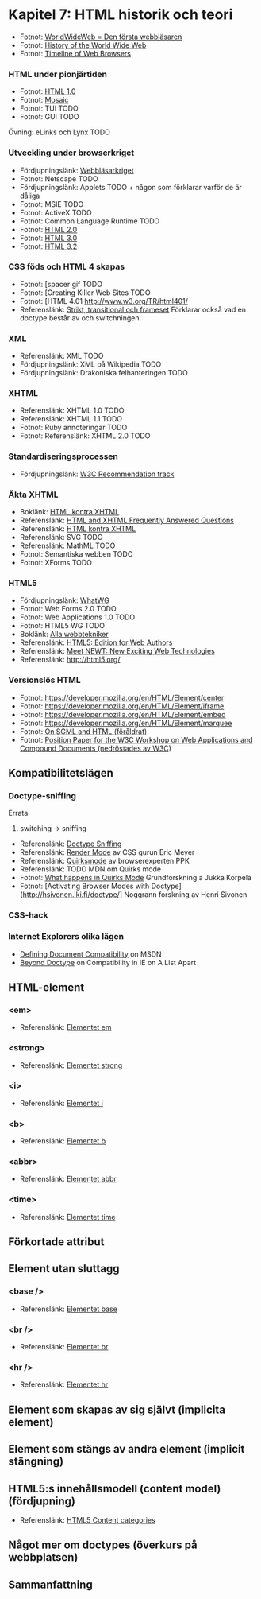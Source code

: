 # Kapitel 7: HTML historik och teori

 * Fotnot: [WorldWideWeb = Den första webbläsaren](http://en.wikipedia.org/wiki/WorldWideWeb)
 * Fotnot: [History of the World Wide Web](http://en.wikipedia.org/wiki/History_of_the_World_Wide\_Web)
 * Fotnot: [Timeline of Web Browsers](http://en.wikipedia.org/wiki/Timeline_of_web_browsers)

###  HTML under pionjärtiden

 * Fotnot: [HTML 1.0](http://www.w3.org/History/19921103-hypertext/hypertext/WWW/MarkUp/MarkUp.html)
 * Fotnot: [Mosaic](http://en.wikipedia.org/wiki/Mosaic_%28web_browser%29)
 * Fotnot: TUI TODO
 * Fotnot: GUI TODO

Övning: eLinks  och Lynx TODO

###  Utveckling under browserkriget

 * Fördjupningslänk: [Webbläsarkriget](http://en.wikipedia.org/wiki/Browser_wars)
 * Fotnot: Netscape TODO
 * Fördjupningslänk: Applets TODO + någon som förklarar varför de är dåliga
 * Fotnot: MSIE TODO
 * Fotnot: ActiveX TODO
 * Fotnot: Common Language Runtime TODO
 * Fotnot: [HTML 2.0](http://www.w3.org/MarkUp/html-spec/html-spec_toc.html)
 * Fotnot: [HTML 3.0](http://www.w3.org/MarkUp/html3/)
 * Fotnot: [HTML 3.2](http://www.w3.org/TR/REC-html32)

### CSS föds och HTML 4 skapas

 * Fotnot: [spacer gif TODO
 * Fotnot: [Creating Killer Web Sites TODO
 * Fotnot: [HTML 4.01 http://www.w3.org/TR/html401/
 * Referenslänk: [Strikt, transitional och frameset](http://reference.sitepoint.com/html/doctypes) Förklarar också vad en doctype består av och switchningen.

###  XML

 * Referenslänk: XML TODO
 * Fördjupningslänk: XML på Wikipedia TODO
 * Fördjupningslänk: Drakoniska felhanteringen TODO

###  XHTML

 * Referenslänk: XHTML 1.0 TODO
 * Referenslänk: XHTML 1.1 TODO
 * Fotnot: Ruby annoteringar TODO
 * Fotnot: Referenslänk: XHTML 2.0 TODO

###  Standardiseringsprocessen

 * Fördjupningslänk: [W3C Recommendation track](http://www.w3.org/2010/Talks/0119-next-web-plh/w3c_track.xhtml)

###  Äkta XHTML

 * Boklänk: [HTML kontra XHTML](http://wiki.whatwg.org/wiki/HTML_vs._XHTML)
 * Referenslänk: [HTML and XHTML Frequently Answered Questions](http://www.w3.org/MarkUp/2004/xhtml-faq#advantages)
 * Referenslänk: [HTML kontra XHTML](http://reference.sitepoint.com/html/html-vs-xhtml)
 * Referenslänk: SVG TODO
 * Referenslänk: MathML TODO
 * Fotnot: Semantiska webben TODO
 * Fotnot: XForms TODO

###  HTML5

 * Fördjupningslänk: [WhatWG](http://en.wikipedia.org/wiki/Whatwg)
 * Fotnot: Web Forms 2.0 TODO
 * Fotnot: Web Applications 1.0 TODO
 * Fotnot: HTML5 WG TODO
 * Boklänk: [Alla webbtekniker](http://platform.html5.org/)
 * Referenslänk: [HTML5: Edition for Web Authors](http://www.w3.org/TR/2011/WD-html5-author-20110809/Overview.html)
 * Referenslänk: [Meet NEWT: New Exciting Web Technologies](http://www.brucelawson.co.uk/2010/meet-newt-new-exciting-web-technologies/)
 * Referenslänk: http://html5.org/

###  Versionslös HTML

 * Fotnot: https://developer.mozilla.org/en/HTML/Element/center
 * Fotnot: https://developer.mozilla.org/en/HTML/Element/iframe
 * Fotnot: https://developer.mozilla.org/en/HTML/Element/embed
 * Fotnot: https://developer.mozilla.org/en/HTML/Element/marquee
 * Fotnot: [On SGML and HTML (föråldrat)](http://www.w3.org/TR/html401/intro/sgmltut.html)
 * Fotnot: [Position Paper for the W3C Workshop on Web Applications and Compound Documents (nedröstades av W3C)](http://www.w3.org/2004/04/webapps-cdf-ws/papers/opera.html)

## Kompatibilitetslägen

### Doctype-sniffing

Errata

 1. switching -> sniffing

 * Referenslänk: [Doctype Sniffing](http://reference.sitepoint.com/css/doctypesniffing)
 * Referenslänk: [Render Mode](http://www.ericmeyeroncss.com/bonus/render-mode.html) av CSS gurun Eric Meyer
 * Referenslänk: [Quirksmode](http://www.quirksmode.org/css/quirksmode.html) av browserexperten PPK
 * Referenslänk: TODO MDN om Quirks mode 
 * Fotnot: [What happens in Quirks Mode](http://www.cs.tut.fi/~jkorpela/quirks-mode.html) Grundforskning a Jukka Korpela
 * Fotnot: [Activating Browser Modes with Doctype](http://hsivonen.iki.fi/doctype/] Noggrann forskning av Henri Sivonen
 
### CSS-hack

### Internet Explorers olika lägen

 * [Defining Document Compatibility](http://msdn.microsoft.com/en-us/library/cc288325%28v=vs.85%29.aspx) on MSDN
 * [Beyond Doctype](http://www.alistapart.com/articles/beyonddoctype) on Compatibility in IE on A List Apart

## HTML-element

### \<em>

 * Referenslänk: [Elementet em](https://developer.mozilla.org/en/HTML/Element/em)

### \<strong>

 * Referenslänk: [Elementet strong](https://developer.mozilla.org/en/HTML/Element/strong)

### \<i>

 * Referenslänk: [Elementet i](https://developer.mozilla.org/en/HTML/Element/i)

### \<b>

 * Referenslänk: [Elementet b](https://developer.mozilla.org/en/HTML/Element/b)

### \<abbr>

 * Referenslänk: [Elementet abbr](https://developer.mozilla.org/en/HTML/Element/abbr)

### \<time>

 * Referenslänk: [Elementet time](https://developer.mozilla.org/en/HTML/Element/time)

## Förkortade attribut

## Element utan sluttagg

### \<base />

 * Referenslänk: [Elementet base](https://developer.mozilla.org/en/HTML/Element/base)

### \<br />

 * Referenslänk: [Elementet br](https://developer.mozilla.org/en/HTML/Element/br)

### \<hr />

 * Referenslänk: [Elementet hr](https://developer.mozilla.org/en/HTML/Element/hr)

## Element som skapas av sig självt (implicita element)

## Element som stängs av andra element (implicit stängning)

## HTML5:s innehållsmodell (content model) (fördjupning)

 * Referenslänk: [HTML5 Content categories](https://developer.mozilla.org/en/HTML/Content_categories)

## Något mer om doctypes (överkurs på webbplatsen)

## Sammanfattning


